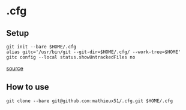 # .cfg

## Setup

```
git init --bare $HOME/.cfg
alias gitc='/usr/bin/git --git-dir=$HOME/.cfg/ --work-tree=$HOME'
gitc config --local status.showUntrackedFiles no
```
[source](https://www.atlassian.com/git/tutorials/dotfiles)


## How to use

```
git clone --bare git@github.com:mathieux51/.cfg.git $HOME/.cfg

```
